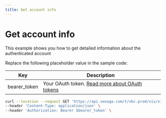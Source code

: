 ```yaml
---
title: Get account info
---
```


# Get account info

This example shows you how to get detailed information about the authenticated account

Replace the following placeholder value in the sample code:

| Key        | Description                                                                                            |
|------------|--------------------------------------------------------------------------------------------------------|
| bearer_token | Your OAuth token. [Read more about OAuth tokens](/concepts/guides/create-an-access-token) |


``` bash
curl --location --request GET 'https://api.vonage.com/t/vbc.prod/vis/v1/self/account' \
--header 'Content-Type: application/json' \
--header 'Authorization: Bearer $bearer_token' \
```
